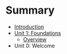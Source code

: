 # Summary

* [Introduction](README.md)
* [Unit 1: Foundations](unit_01/notes_01.md)
   * [Overview](unit_01/overview.md)
* Unit 0: Welcome

